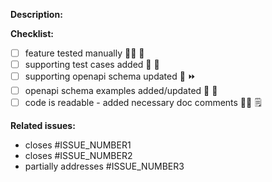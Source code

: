 **Description:**

<!-- add your description here -->


**Checklist:**
- [ ] feature tested manually 👨‍🔬 🧪
- [ ] supporting test cases added 🚀 💼
- [ ] supporting openapi schema updated 📘 ⏩
- [ ] openapi schema examples added/updated 🔄 🧐
- [ ] code is readable - added necessary doc comments 👨‍🏭 🗒️

**Related issues:**

- closes #ISSUE_NUMBER1
- closes #ISSUE_NUMBER2
- partially addresses #ISSUE_NUMBER3
